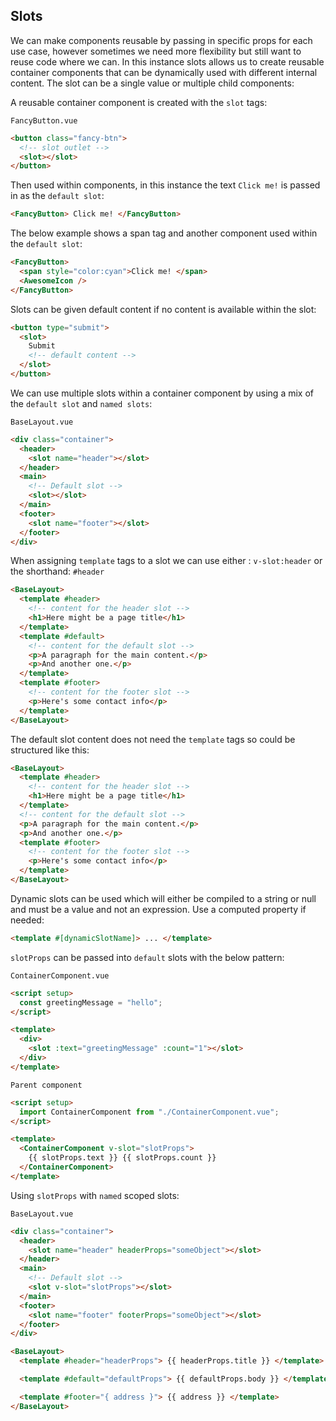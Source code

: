 ## Slots

We can make components reusable by passing in specific props for each use case, however sometimes we need more flexibility but still want to reuse code where we can. In this instance slots allows us to create reusable container components that can be dynamically used with different internal content.
The slot can be a single value or multiple child components:

A reusable container component is created with the `slot` tags:

`FancyButton.vue`

```html
<button class="fancy-btn">
  <!-- slot outlet -->
  <slot></slot>
</button>
```

Then used within components, in this instance the text `Click me!` is passed in as the `default slot`:

```html
<FancyButton> Click me! </FancyButton>
```

The below example shows a span tag and another component used within the `default slot`:

```html
<FancyButton>
  <span style="color:cyan">Click me! </span>
  <AwesomeIcon />
</FancyButton>
```

Slots can be given default content if no content is available within the slot:

```html
<button type="submit">
  <slot>
    Submit
    <!-- default content -->
  </slot>
</button>
```

We can use multiple slots within a container component by using a mix of the `default slot` and `named slots`:

`BaseLayout.vue`

```html
<div class="container">
  <header>
    <slot name="header"></slot>
  </header>
  <main>
    <!-- Default slot -->
    <slot></slot>
  </main>
  <footer>
    <slot name="footer"></slot>
  </footer>
</div>
```

When assigning `template` tags to a slot we can use either : `v-slot:header` or the shorthand: `#header`

```html
<BaseLayout>
  <template #header>
    <!-- content for the header slot -->
    <h1>Here might be a page title</h1>
  </template>
  <template #default>
    <!-- content for the default slot -->
    <p>A paragraph for the main content.</p>
    <p>And another one.</p>
  </template>
  <template #footer>
    <!-- content for the footer slot -->
    <p>Here's some contact info</p>
  </template>
</BaseLayout>
```

The default slot content does not need the `template` tags so could be structured like this:

```html
<BaseLayout>
  <template #header>
    <!-- content for the header slot -->
    <h1>Here might be a page title</h1>
  </template>
  <!-- content for the default slot -->
  <p>A paragraph for the main content.</p>
  <p>And another one.</p>
  <template #footer>
    <!-- content for the footer slot -->
    <p>Here's some contact info</p>
  </template>
</BaseLayout>
```

Dynamic slots can be used which will either be compiled to a string or null and must be a value and not an expression. Use a computed property if needed:

```html
<template #[dynamicSlotName]> ... </template>
```

`slotProps` can be passed into `default` slots with the below pattern:

`ContainerComponent.vue`

```html
<script setup>
  const greetingMessage = "hello";
</script>

<template>
  <div>
    <slot :text="greetingMessage" :count="1"></slot>
  </div>
</template>
```

`Parent component`

```html
<script setup>
  import ContainerComponent from "./ContainerComponent.vue";
</script>

<template>
  <ContainerComponent v-slot="slotProps">
    {{ slotProps.text }} {{ slotProps.count }}
  </ContainerComponent>
</template>
```

Using `slotProps` with `named` scoped slots:

`BaseLayout.vue`

```html
<div class="container">
  <header>
    <slot name="header" headerProps="someObject"></slot>
  </header>
  <main>
    <!-- Default slot -->
    <slot v-slot="slotProps"></slot>
  </main>
  <footer>
    <slot name="footer" footerProps="someObject"></slot>
  </footer>
</div>
```

```html
<BaseLayout>
  <template #header="headerProps"> {{ headerProps.title }} </template>

  <template #default="defaultProps"> {{ defaultProps.body }} </template>

  <template #footer="{ address }"> {{ address }} </template>
</BaseLayout>
```
